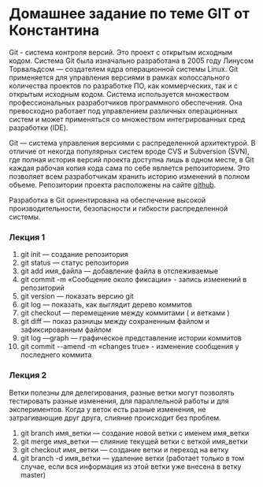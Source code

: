 # Домашнее задание по теме GIT от Константина
Git - система контроля версий. Это проект с открытым исходным кодом. Система Git была изначально разработана в 2005 году Линусом Торвальдсом — создателем ядра операционной системы Linux. Git применяется для управления версиями в рамках колоссального количества проектов по разработке ПО, как коммерческих, так и с открытым исходным кодом. Система используется множеством профессиональных разработчиков программного обеспечения. Она превосходно работает под управлением различных операционных систем и может применяться со множеством интегрированных сред разработки (IDE).

Git — система управления версиями с распределенной архитектурой. В отличие от некогда популярных систем вроде CVS и Subversion (SVN), где полная история версий проекта доступна лишь в одном месте, в Git каждая рабочая копия кода сама по себе является репозиторием. Это позволяет всем разработчикам хранить историю изменений в полном объеме. Репозитории проекта расположены на сайте [github](https://github.com/ "GitHub").

Разработка в Git ориентирована на обеспечение высокой производительности, безопасности и гибкости распределенной системы.

### Лекция 1
1. git init — создание репозитория
2. git status — статус репозитория
3. git add имя_файла — добавление файла в отслеживаемые
4. git commit -m «Сообщение около фиксации» - запись изменений в репозиторий
5. git version — показать версию git
6. git log — показать, как выглядит дерево коммитов
7. git checkout — перемещение между коммитами ( и ветками )
8. git diff — показ разницы между сохраненным файлом и зафиксированным файлом
9. git log —graph — графическое представление истории коммитов
10. git commit --amend -m «changes true» - изменение сообщения у последнего коммита

### Лекция 2
Ветки полезны для делегирования, разные ветки могут позволять тестировать разные изменения, для параллельной работы и для экспериментов. Когда у веток есть разные изменения, не затрагивающие друг друга, слияние происходит без проблем. 
1. git branch имя_ветки — создание новой ветки с именем имя_ветки
2. git merge имя_ветки — слияние текущей ветки с веткой имя_ветки
3. git checkout имя_ветки — создание ветки и переход на ветку
4. git branch -d имя_ветки — удаление ветки (работает только в том случае, если вся информация из этой ветки уже внесена в ветку master)